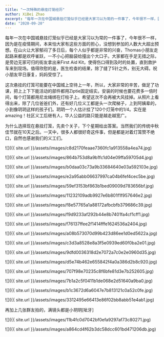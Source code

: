 ```yaml
---
title: "一次特殊的悬挂灯笼经历"
author: XiBei Zhao
excerpt: "每年一次在中国城悬挂灯笼似乎已经是大家习以为常的一件事了，今年很不一样，因为是在疫情期间，本来怕大家有这些方面的担心，没想到参加的人数大大超出预想。在山火让大家郁闷了多日后，每个人似乎都是非常的兴奋。这次悬挂的灯笼可能要在中国城上空待上一年，所以，大家非常的辛苦，做足了功课，把上上下下能活动的部件都用Ziptie固定结实。安装的时候也要花费多一倍时间，每个灯笼都用尼龙绳绑在灯柱子上。希望这次不会再被大风挂掉。"
date: "2020-09-20"
---
```


每年一次在中国城悬挂灯笼似乎已经是大家习以为常的一件事了，今年很不一样，因为是在疫情期间，本来怕大家有这些方面的担心，没想到参加的人数大大超出预想。在山火让大家郁闷了多日后，每个人似乎都是非常的兴奋，Thomas小朋友走起路来都是欢呼雀跃，一不小心把脑袋给撞出个大口子。大家都在手足无措之际，是旁边无家可归的街友拿出来First Aid Kit，使得伤口得到及时的处置，直到救护车来到现场。值得欣慰的是，医生检查的结果，除了缝了5针之外，别无大碍。祝小朋友早日康复，妈妈受惊了。

这次悬挂的灯笼可能要在中国城上空待上一年，所以，大家非常的辛苦，做足了功课，把上上下下能活动的部件都用Ziptie固定结实。安装的时候也要花费多一倍时间，每个灯笼都用尼龙绳绑在灯柱子上。希望这次不会再被大风挂掉。从照片上看得出来，除了几位爸爸们外，还有好几位义工都是头一次爬梯子，上到阿姨辈的，小到像玥玥这样的孩子们。玥玥一个人估计挂了120个灯笼中的1/4。实在是amazing！社区义工后继有人，华人公益的路只能是越走越宽广。

为什么选择现在悬挂灯笼，先卖个关子，下个星期给出答案。当然我们的传统中秋佳节就在10天之后。一天中，很多人都很好奇这件事，但是都是对着灯笼赞不绝口，自然也感谢我们的义工们。

![]({{ site.url }}/assets/images/c8d2170feaae7360fc1a913558a4ea74.jpg)

![]({{ site.url }}/assets/images/864b753d8a9b1fc1d04e09ffa59705d4.jpg)

![]({{ site.url }}/assets/images/b0daa03c73a9b33684640e03a592103e.jpg)

![]({{ site.url }}/assets/images/e2a95abb06637997ca04b6fef4cec5be.jpg)

![]({{ site.url }}/assets/images/59ef3153bf863b1bed09009d783656bf.jpg)

![]({{ site.url }}/assets/images/11232109adb9927e6b801f1f957646e2.jpg)

![]({{ site.url }}/assets/images/f8e57765a1a88172afbcbfb379686c39.jpg)

![]({{ site.url }}/assets/images/f9d9233af292b44e8b7401fa4cf1cff1.jpg)

![]({{ site.url }}/assets/images/f76137ffee2f1414fffe1624536a2404.jpg)

![]({{ site.url }}/assets/images/a08b573070d99b423d86ee1d0ed5622a.jpg)

![]({{ site.url }}/assets/images/c3d3a8528e8a3f5e0939ed60f0ba2e01.jpg)

![]({{ site.url }}/assets/images/9dfd0036318d2e7072a7c0e2e0960d35.jpg)

![]({{ site.url }}/assets/images/d5e74b462e655842f4a0a386d2b8c920.jpg)

![]({{ site.url }}/assets/images/707f98e70235c8f6bfe81d3e7b252605.jpg)

![]({{ site.url }}/assets/images/7b1a2c5f0411b1de068e2d51640a9ba0.jpg)

![]({{ site.url }}/assets/images/b1c3672d6a6047e7b813121c0a52c0fe.jpg)

![]({{ site.url }}/assets/images/3312495e66413e86f02bb8abb51e4ab1.jpg)

再加上几张群友拍的，满镜头都是小玥玥[呲牙]

![]({{ site.url }}/assets/images/11b4fc0d7042bf0efa9297af73c80271.jpg)

![]({{ site.url }}/assets/images/a864cd4f62b3dc58dcc601bd471206db.jpg)
